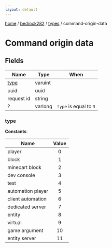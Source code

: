 ```yaml
---
layout: default
---
```


[home](/)  /  [bedrock282](/protocol/bedrock282)  /  [types](/protocol/bedrock282/types)  /  command-origin-data

# Command origin data

## Fields

Name | Type | When
---|---|:---:
[type](#type) | varuint | 
uuid | uuid | 
request id | string | 
? | varlong | <code>type</code> is equal to <code>3 |  | type</code> is equal to <code>4</code>

### type

**Constants**:

Name | Value
---|:---:
player | 0
block | 1
minecart block | 2
dev console | 3
test | 4
automation player | 5
client automation | 6
dedicated server | 7
entity | 8
virtual | 9
game argument | 10
entity server | 11
